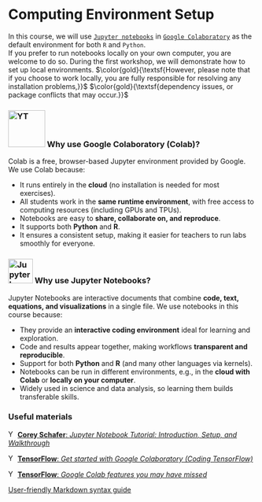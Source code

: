 # Computing Environment Setup

In this course, we will use [`Jupyter notebooks`](https://jupyter.org/) in [`Google Colaboratory`](https://colab.research.google.com/) as the default environment for both `R` and `Python`.  
If you prefer to run notebooks locally on your own computer, you are welcome to do so. During the first workshop, we will demonstrate how to set up local environments.
$\color{gold}{\textsf{However, please note that if you choose to work locally, you are fully responsible for resolving any installation problems,}}$
$\color{gold}{\textsf{dependency issues, or package conflicts that may occur.}}$

### <img alt="YT" src="https://upload.wikimedia.org/wikipedia/commons/thumb/d/d0/Google_Colaboratory_SVG_Logo.svg/1280px-Google_Colaboratory_SVG_Logo.svg.png" width="75" /> Why use Google Colaboratory (Colab)?

Colab is a free, browser-based Jupyter environment provided by Google. We use Colab because:
- It runs entirely in the **cloud** (no installation is needed for most exercises).  
- All students work in the **same runtime environment**, with free access to computing resources (including GPUs and TPUs).  
- Notebooks are easy to **share, collaborate on, and reproduce**.  
- It supports both **Python** and **R**.  
- It ensures a consistent setup, making it easier for teachers to run labs smoothly for everyone.  

### <img alt="Jupyter logo" src="https://jupyter.org/assets/homepage/main-logo.svg" width="50" /> Why use Jupyter Notebooks?

Jupyter Notebooks are interactive documents that combine **code, text, equations, and visualizations** in a single file. We use notebooks in this course because:  
- They provide an **interactive coding environment** ideal for learning and exploration.  
- Code and results appear together, making workflows **transparent and reproducible**.  
- Support for both **Python** and **R** (and many other languages via kernels).  
- Notebooks can be run in different environments, e.g., in the **cloud with Colab** or **locally on your computer**.  
- Widely used in science and data analysis, so learning them builds transferable skills.  

### Useful materials
<img alt="YT" src="https://upload.wikimedia.org/wikipedia/commons/thumb/0/09/YouTube_full-color_icon_%282017%29.svg/2560px-YouTube_full-color_icon_%282017%29.svg.png" width="15" /> [**Corey Schafer**: *Jupyter Notebook Tutorial: Introduction, Setup, and Walkthrough*](https://www.youtube.com/watch?v=HW29067qVWk&ab_channel=CoreySchafer)

<img alt="YT" src="https://upload.wikimedia.org/wikipedia/commons/thumb/0/09/YouTube_full-color_icon_%282017%29.svg/2560px-YouTube_full-color_icon_%282017%29.svg.png" width="15" /> [**TensorFlow**: *Get started with Google Colaboratory (Coding TensorFlow)*](https://www.youtube.com/watch?v=inN8seMm7UI&ab_channel=TensorFlow)

<img alt="YT" src="https://upload.wikimedia.org/wikipedia/commons/thumb/0/09/YouTube_full-color_icon_%282017%29.svg/2560px-YouTube_full-color_icon_%282017%29.svg.png" width="15" /> [**TensorFlow**: *Google Colab features you may have missed*](https://www.youtube.com/watch?v=rNgswRZ2C1Y)

[User-friendly Markdown syntax guide](https://markdownguide.offshoot.io/basic-syntax/)
